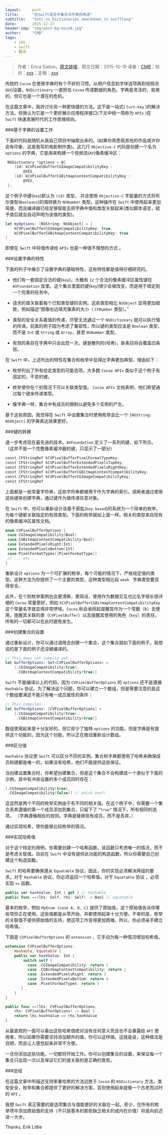 ```yaml
---
layout:     post
title:      "在Swift语言中集合与字典的角逐"
subtitle:   "Sets_vs_Dictionaries_smackdown_in_swiftlang"
date:       2015-12-27
header-img: "img/post-bg-miui6.jpg"
author:     "CMB"
tags:
    - iOS
    - Swift
    - 翻译
---
```

> 作者：Erica Sadun，[原文链接](http://ericasadun.com/2015/10/19/sets-vs-dictionaries-smackdown-in-swiftlang/)，原文日期：2015-10-19
> 译者：[CMB](https://github.com/chenmingbiao)；校对：[xxx]()；定稿：[xxx]()

<!--此处开始正文-->

传统的 `Cocoa` 在使用字典时有个不好的习惯。从用户信息到字体选项再到视频流(`AV`)设置，`NSDictionary` 一直担任 `Cocoa` 传递数据的角色。字典是灵活的，易用的，但它也是一个潜在的危机。

在这篇文章中，我将讨论另一种更快捷的方法。这不是一站式( `turn-key` )的解决方法，但我认为它是一个更好展示应用程序接口(下文中统一简称为 `APIs` )在 `Swift` 快速发展时代的工作思维倾向。

###基于字典的设置工作

下面的代码是随机从我自己项目中抽取出来的。(如果你熟悉我其他的作品或许你会有印象，这是我写的电影制作类)。这几行 `Objective-C` 代码是创建一个名为 `options` 的字典，它是用来构建一个视频流(`AV`)像素缓冲区：

```Objective-C
 NSDictionary *options = @{
    (id) kCVPixelBufferCGImageCompatibilityKey : 
        @YES,
    (id) kCVPixelBufferCGBitmapContextCompatibilityKey : 
        @YES,
 };
```

这个例子中键(`key`)默认为 `(id)` 类型， 并且使用 `Objective-C` 字面量的方式将布尔类型(`Booleans`)的值转换为 `NSNumber` 类型。这种操作在 `Swift` 中使用起来更加简便。而且编译器已经足够智能去把字典中值和类型关联起来(类似脚本语言，赋予值后就会自动声明为该值的类型)。

```swift
let myOptions: [NSString: NSObject] = [
    kCVPixelBufferCGImageCompatibilityKey: true,
    kCVPixelBufferCGBitmapContextCompatibilityKey: true
]
```

即使在 `Swift` 中将值传递给 `APIs` 也是一种很不理想的方式 。

###设置字典的特性

下面的列子中展示了设置字典的基础特性，这些特性都是值得仔细研究的。

 * 他们有一套固定合法的键(`key`)，大概有 `12` 个合法的像素缓冲区属性键在 `AVFoundation` 库里。这个集合里面的键(`key`)很少会被改变，而是用于绑定到一个完善的任务中。

 * 请求的值关联着每个已知类型键的实例。这些类型相比 `NSObject` 显得更加细致，例如描述“图像右边填充像素的大小（ `CFNumber` 类型）。”

 * 类型的安全关系着值的传递，尽管无法通过一个 `NSDictionary` 就可以执行值的传递。前面的例子因为考虑了兼容性，所以键的类型应该是 `Boolean` 类型，而不是 `Int` 或 `String` 或 `Array`，甚至 `NSNumber` 类型。

 * 有效的条目在字典中只会出现一次，键是散列的(哈希)，新条目将会覆盖旧条目。

在 `Swift` 中，上述列出的特性在集合和枚举中显得比字典更加典型。理由如下：

 * 枚举列出了所有给定类型的可能选项。大多数 `Cocoa APIs` 类似于这个例子有固定的，不变的键。

 * 枚举使你在个别情况下可以关联类型值。 `Cocoa APIs` 文档表明，他们希望通过每个键来传递类型。

 * 像字典一样，集合中有成员的限制以避免多个实例的产生。

基于这些原因，我觉得在 `Swift` 中设置集合时使用枚举会比一个 `[NSString: NSObject]` 的字典表达效果更好。

###键的转换

退一步考虑现在最先进的技术。`AVFoundation` 定义了一系列的键，如下所示。 （这并不是一个完整像素缓冲器的键，只显示了一部分）

```swift
const CFStringRef kCVPixelBufferPixelFormatTypeKey;
const CFStringRef kCVPixelBufferExtendedPixelsTopKey;
const CFStringRef kCVPixelBufferExtendedPixelsRightKey;
const CFStringRef kCVPixelBufferCGBitmapContextCompatibilityKey;
const CFStringRef kCVPixelBufferCGImageCompatibilityKey;
const CFStringRef
```

上面都是一些常量字符串，这些字符串都被用于作为字典的索引。调用者通过使用这些键来创建字典，通过键作为值传递任意对象。

在 `Swift` 中，你可以重新设计该基于密匙(`key-based`)的系统为一个简单的枚举，为每个键都关联指定的有效类型。下面的枚举就如上面一样。相关的类型来自现有的像素缓冲区属性文档。

```swift
enum CVPixelBufferOptions {
 case CGImageCompatibility(Bool)
 case CGBitmapContextCompatibility(Bool)
 case ExtendedPixelsRight(Int)
 case ExtendedPixelsBottom(Int)
 case PixelFormatTypes([PixelFormatType])
 // ... etc ...
}
```

重新设计 `options` 为一个可扩展的枚举，每个可能的情况下，严格规定值的类型。这种方法为你提供了一个主要的类型，这种类型相比起 `weak ` 字典类型要显得安全。

此外，在个别枚举案例也会更清晰，更简洁，使用作为数据交互也比名字很长很详细的 `Cocoa` 常量更好，例如 `kCVPixelBufferCGBitmapContextCompatibilityKey` 这个常量名字就显得非常啰嗦。`Cocoa` 称会承担起提醒其作为一个常数（k）去使用，提醒其关联的类（`CVPixelBuffer`）以及提醒其使用的角色（`key`）的责任，所有的一切都可以在此时避免发生。

###创建集合的设置

通过重新设计，你可以通过调用去创建一个集合，这个集合就如下面的例子。我想说的是下面的例子还没被编译的。

```swift
// This does not compile yet
let bufferOptions: Set<CVPixelBufferOptions> = 
    [.CGImageCompatibility(true), 
     .CGBitmapContextCompatibility(true)]
```

`Swift` 不能编译以上的代码，因为 `CVPixelBufferOptions` 的 `options` 还不是遵循 `Hashable` 协议。为了解决这个问题，你可以建立一个数组，但是需要注意的是这个数组要满足不能只有唯一成员属性的条件：

```swift
// This compiles
let bufferOptions: [CVPixelBufferOptions] =
    [.CGImageCompatibility(true),
     .CGBitmapContextCompatibility(true)]
```

数组使用起来是十分友好的，但它却少了独特 `options` 的功能，但是字典是有提供这个功能的，因为这个功能，所以正在推动重新设计数组。

###区分值

`Hashable` 协议使 `Swift` 可以区分不同的实例。集合和字典都使用了哈希来确保成员和键都是唯一的。如果没有哈希，他们不能提供这些保证。

当创建设置集合时，你希望创建集合，但是这个集合不会构建成一个类似于下面的示例，其中有冲突设置的多个成员同时存在：

```swift
[.CGImageCompatibility(true),
 .CGImageCompatibility(false)] // which one?!
```

这显然是两个不同的枚举实例由于有不同的相关值。在这个例子中，你需要一个集合丢弃遵循的第一个成员添加到集合，只留下了 `“true”` 情况下，所有相同的选项。 （字典遵循相反的规则。字典是替换现有成员，而不是丢弃。）

通过实现哈希，使你能够比较枚举的情况。

###实现哈希值

对于这个特定的用例，你需要创建一个哈希函数，该函数只考虑唯一的情况，而不是考虑关联值。目前在 `Swift` 中没有提供此功能的构造函数，所以你需要自己创建这个构造函数。

 `Swift` 的哈希要确保遵从 `Equatable` 协议，因此，你的实现必须解决两组的要求。对于 `Hashable` 协议，你必须返回一个哈希值。对于 `Equatable` 协议 ，必须实现 `==` 函数。

```swift
public var hashValue: Int { get } // hashable
public func ==(lhs: Self, rhs: Self) -> Bool // equatable
```

基本的枚举，例如 `MyEnum {case A, B, C}` 提供了原始值，这个原始值告诉你哪些项你正在使用。这些值都是从零开始，并都使用起来十分方便。不幸的是，枚举的关联值不提供原始值的支持，使这项工作变得更加困难。所以，你必须亲手建立哈希值。

下面是 `CVPixelBufferOptions` 的 `extension` ，它手动为每一种情况增加哈希值。

```swift
extension CVPixelBufferOptions: 
    Hashable, Equatable {
    public var hashValue: Int {
        switch self {
          case .CGImageCompatibility: return 1
          case .CGBitmapContextCompatibility: return 2
          case .ExtendedPixelsRight: return 3
          case .ExtendedPixelsBottom: return 4
          case .PixelFormatTypes: return 5
       }
    }
}

public func ==(lhs: CVPixelBufferOptions, 
    rhs: CVPixelBufferOptions) -> Bool {
    return lhs.hashValue == rhs.hashValue
}
```

从最直观的一面可以看出这些哈希值绝对没有任何意义而且也不会暴露给 `API` 使用者，所以如果你需要坚持添加额外的值，你可以这样做。这就是说，这种做法是丑陋，而且让人感觉起来非常不方便。

一旦你添加这些功能，一切都将开始工作。你可以创建集合的设置，来保证每一个集合只出现一次以及保证它们的值关联的是正确的类型。

###总结

在这篇文章中所描述支持笨重哈希的方法远胜于 `Cocoa` 的 `NSDictionary` 方法。类型安全，枚举和集合都提供了更好的解决方案，否则使用起来就像一个古老而过时的 `API` 。

我想 `Swift` 真正需要的是选项集合与值能更好的关联在一起。至少，在所有的枚举项中添加原始值的支持（不只是基本的那些缺乏相关的或内在价值）将是向前迈进一大步。

Thanks, Erik Little